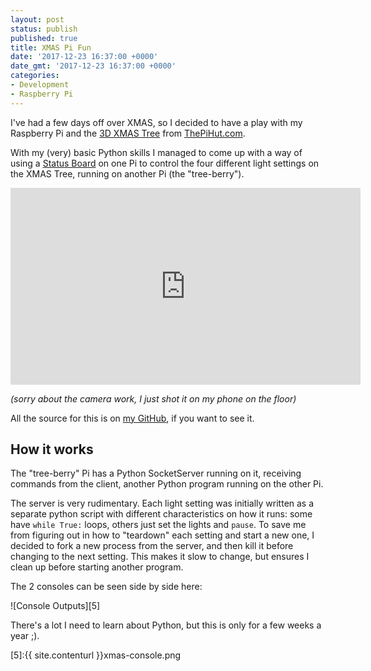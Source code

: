 ```yaml
---
layout: post
status: publish
published: true
title: XMAS Pi Fun
date: '2017-12-23 16:37:00 +0000'
date_gmt: '2017-12-23 16:37:00 +0000'
categories:
- Development
- Raspberry Pi
---
```


I've had a few days off over XMAS, so I decided to have a play with my Raspberry Pi and the
[3D XMAS Tree][1] from [ThePiHut.com][2].

With my (very) basic Python skills I managed to come up with a way of using a [Status Board][3]
on one Pi to control the four different light settings on the XMAS Tree, running on another Pi (the "tree-berry").

<iframe width="560" height="315" src="https://youtu.be/l4qUhXMrNwo" frameborder="0" allowfullscreen></iframe>

*(sorry about the camera work, I just shot it on my phone on the floor)*

All the source for this is on [my GitHub][4], if you  want to see it.

## How it works ##

The "tree-berry" Pi has a Python SocketServer running on it, receiving commands from the client, another
Python program running on the other Pi.

The server is very rudimentary. Each light setting was initially written as a separate python script with
different characteristics on how it runs: some have `while True:` loops, others just set the lights and
`pause`. To save me from figuring out in how to "teardown" each setting and start a new one, I decided to fork
a new process from the server, and then kill it before changing to the next setting. This makes it slow to change, but ensures I clean up before starting another program.

The 2 consoles can be seen side by side here:

![Console Outputs][5]

There's a lot I need to learn about Python, but this is only for a few weeks a year ;).

 [1]:https://thepihut.com/products/3d-xmas-tree-for-raspberry-pi
 [2]:https://thepihut.com
 [3]:https://thepihut.com/products/status-board-pro
 [4]:https://github.com/xdaDaveShaw/rasp-projects/tree/master/tree-berry
 [5]:{{ site.contenturl }}xmas-console.png